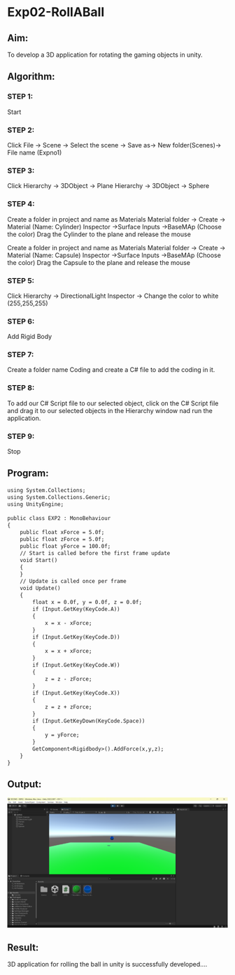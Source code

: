 # Exp02-RollABall

## Aim:
To develop a 3D application for rotating the gaming objects in unity.

## Algorithm:

### STEP 1:
Start

### STEP 2:
Click File -> Scene -> Select the scene -> Save as-> New folder(Scenes)-> File name (Expno1)

### STEP 3:
Click Hierarchy -> 3DObject -> Plane
Hierarchy -> 3DObject -> Sphere

### STEP 4:
Create a folder in project and name as Materials
Material folder -> Create -> Material (Name: Cylinder)
Inspector ->Surface Inputs ->BaseMAp (Choose the color)
Drag the Cylinder to the plane and release the mouse

Create a folder in project and name as Materials
Material folder -> Create -> Material (Name: Capsule)
Inspector ->Surface Inputs ->BaseMAp (Choose the color)
Drag the Capsule to the plane and release the mouse

### STEP 5:
Click Hierarchy -> DirectionalLight
Inspector -> Change the color to white (255,255,255)

### STEP 6:
Add Rigid Body

### STEP 7:
Create a folder name Coding and create a C# file to add the coding in it.

### STEP 8:
To add our C# Script file to our selected object, click on the C# Script file and drag it to our selected objects in the Hierarchy window nad run the application.

### STEP 9:
Stop

## Program:
```
using System.Collections;
using System.Collections.Generic;
using UnityEngine;

public class EXP2 : MonoBehaviour
{
    public float xForce = 5.0f;
    public float zForce = 5.0f;
    public float yForce = 100.0f;
    // Start is called before the first frame update
    void Start()
    {     
    }
    // Update is called once per frame
    void Update()
    {
        float x = 0.0f, y = 0.0f, z = 0.0f;
        if (Input.GetKey(KeyCode.A))
        {
            x = x - xForce;
        }
        if (Input.GetKey(KeyCode.D))
        {
            x = x + xForce;
        }
        if (Input.GetKey(KeyCode.W))
        {
            z = z - zForce;
        }
        if (Input.GetKey(KeyCode.X))
        {
            z = z + zForce;
        }
        if (Input.GetKeyDown(KeyCode.Space))
        {
            y = yForce;
        }
        GetComponent<Rigidbody>().AddForce(x,y,z);
    }
}

```
## Output:
![Alt text](<Asset/Screenshot 2025-03-16 115705.png>)

## Result:
3D application for rolling the ball in unity is successfully developed....
